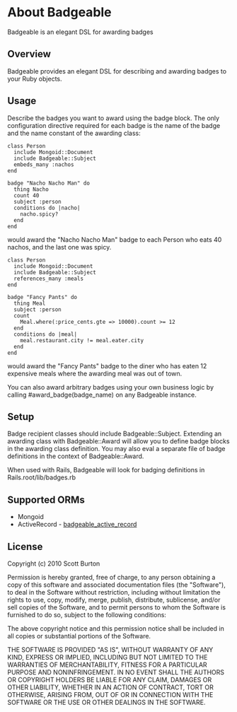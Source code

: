 About Badgeable
===============
Badgeable is an elegant DSL for awarding badges

Overview
--------
Badgeable provides an elegant DSL for describing and awarding badges
to your Ruby objects.

Usage
-----
Describe the badges you want to award using the badge block. The only 
configuration directive required for each badge is the name of the badge
and the name constant of the awarding class:

    class Person
      include Mongoid::Document
      include Badgeable::Subject
      embeds_many :nachos
    end

    badge "Nacho Nacho Man" do
      thing Nacho
      count 40
      subject :person
      conditions do |nacho|
        nacho.spicy?
      end
    end

would award the "Nacho Nacho Man" badge to each Person who eats 40 
nachos, and the last one was spicy.

    class Person
      include Mongoid::Document
      include Badgeable::Subject
      references_many :meals
    end

    badge "Fancy Pants" do
      thing Meal
      subject :person
      count
        Meal.where(:price_cents.gte => 10000).count >= 12
      end
      conditions do |meal|
        meal.restaurant.city != meal.eater.city
      end
    end
  
would award the "Fancy Pants" badge to the diner who has eaten 12 
expensive meals where the awarding meal was out of town.

You can also award arbitrary badges using your own business logic by 
calling #award_badge(badge_name) on any Badgeable instance.

Setup
-----
Badge recipient classes should include Badgeable::Subject.
Extending an awarding class with Badgeable::Award will allow you
to define badge blocks in the awarding class definition. You may
also eval a separate file of badge definitions in the context of
Badgeable::Award.

When used with Rails, Badgeable will look for badging definitions
in Rails.root/lib/badges.rb

Supported ORMs
--------------
* Mongoid
* ActiveRecord - [badgeable_active_record](https://github.com/scottburton11/badgeable_active_record)

License
-------
Copyright (c) 2010 Scott Burton

Permission is hereby granted, free of charge, to any person obtaining
a copy of this software and associated documentation files (the
"Software"), to deal in the Software without restriction, including
without limitation the rights to use, copy, modify, merge, publish,
distribute, sublicense, and/or sell copies of the Software, and to
permit persons to whom the Software is furnished to do so, subject to
the following conditions:

The above copyright notice and this permission notice shall be
included in all copies or substantial portions of the Software.


THE SOFTWARE IS PROVIDED "AS IS", WITHOUT WARRANTY OF ANY KIND,
EXPRESS OR IMPLIED, INCLUDING BUT NOT LIMITED TO THE WARRANTIES OF
MERCHANTABILITY, FITNESS FOR A PARTICULAR PURPOSE AND
NONINFRINGEMENT. IN NO EVENT SHALL THE AUTHORS OR COPYRIGHT HOLDERS BE
LIABLE FOR ANY CLAIM, DAMAGES OR OTHER LIABILITY, WHETHER IN AN ACTION
OF CONTRACT, TORT OR OTHERWISE, ARISING FROM, OUT OF OR IN CONNECTION
WITH THE SOFTWARE OR THE USE OR OTHER DEALINGS IN THE SOFTWARE.